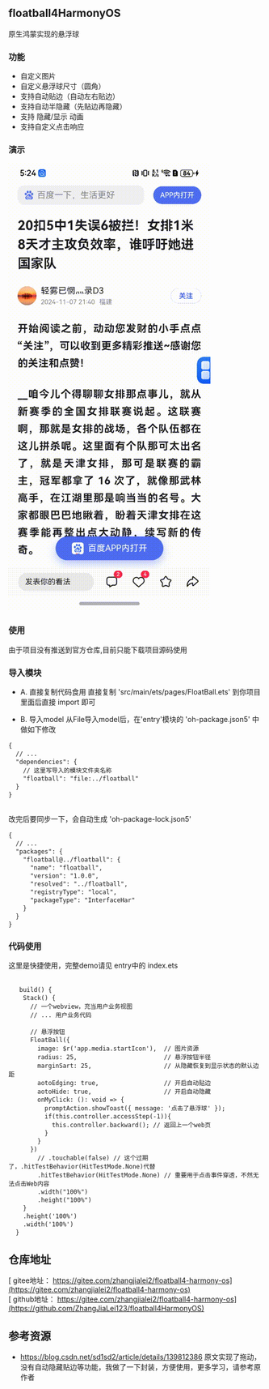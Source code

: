
## floatball4HarmonyOS 
原生鸿蒙实现的悬浮球

### 功能
* 自定义图片
* 自定义悬浮球尺寸（圆角）
* 支持自动贴边（自动左右贴边）
* 支持自动半隐藏（先贴边再隐藏）
* 支持 隐藏/显示 动画
* 支持自定义点击响应

### 演示  
![演示](./演示.gif)


### 使用
 由于项目没有推送到官方仓库,目前只能下载项目源码使用 

### 导入模块 
* A. 直接复制代码食用
 直接复制 'src/main/ets/pages/FloatBall.ets' 到你项目里面后直接 import 即可

* B. 导入model
 从File导入model后，在'entry'模块的 'oh-package.json5' 中做如下修改  
``` json5
{
  // ...
  "dependencies": {
    // 这里写导入的模块文件夹名称
    "floatball": "file:../floatball"
  }
}
 
```
  改完后要同步一下，会自动生成 'oh-package-lock.json5'

```json5
{
  // ...
  "packages": {
    "floatball@../floatball": {
      "name": "floatball",
      "version": "1.0.0",
      "resolved": "../floatball",
      "registryType": "local",
      "packageType": "InterfaceHar"
    }
  }
}
```
### 代码使用  
 这里是快捷使用，完整demo请见 entry中的 index.ets
``` arkts

   build() {
    Stack() {
      // 一个webview，充当用户业务视图
      // ... 用户业务代码

      // 悬浮按钮
      FloatBall({
        image: $r('app.media.startIcon'),  // 图片资源
        radius: 25,                        // 悬浮按钮半径
        marginSart: 25,                    // 从隐藏恢复到显示状态的默认边距
        aotoEdging: true,                  // 开启自动贴边
        aotoHide: true,                    // 开启自动隐藏
        onMyClick: (): void => {
          promptAction.showToast({ message: '点击了悬浮球' });
          if(this.controller.accessStep(-1)){
            this.controller.backward(); // 返回上一个web页
          }
        }
      })
        // .touchable(false) // 这个过期了，.hitTestBehavior(HitTestMode.None)代替
        .hitTestBehavior(HitTestMode.None) // 重要用于点击事件穿透，不然无法点击Web内容
        .width("100%")
        .height("100%")
    }
    .height('100%')
    .width('100%')
  }
```

## 仓库地址 
[ gitee地址： https://gitee.com/zhangjialei2/floatball4-harmony-os](https://gitee.com/zhangjialei2/floatball4-harmony-os)  
[ github地址： https://gitee.com/zhangjialei2/floatball4-harmony-os](https://github.com/ZhangJiaLei123/floatball4HarmonyOS)

## 参考资源
* https://blog.csdn.net/sd1sd2/article/details/139812386 原文实现了拖动，没有自动隐藏贴边等功能，我做了一下封装，方便使用，更多学习，请参考原作者